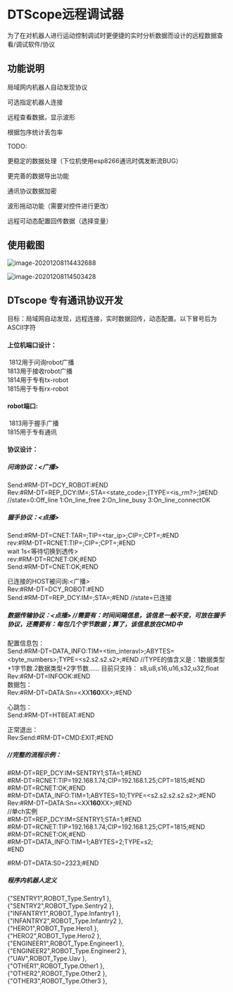 # DTScope远程调试器

为了在对机器人进行运动控制调试时更便捷的实时分析数据而设计的远程数据查看/调试软件/协议

## 功能说明

局域网内机器人自动发现协议

可选指定机器人连接

远程查看数据，显示波形

根据包序统计丢包率

TODO:

更稳定的数据处理（下位机使用esp8266通讯时偶发断流BUG）

更完善的数据导出功能

通讯协议数据加密

波形拖动功能（需要对控件进行更改）

远程可动态配置回传数据（选择变量）

## 使用截图

![image-20201208114432688](https://gitee.com/code-cat/ImageHosting/raw/master/images/20201208114435.png)

![image-20201208114503428](https://gitee.com/code-cat/ImageHosting/raw/master/images/20201208114506.png)



## DTscope 专有通讯协议开发

目标：局域网自动发现，远程连接，实时数据回传，动态配置。以下冒号后为ASCII字符

#### 上位机端口设计：

​	1812用于问询robot广播  
​	1813用于接收robot广播  
​	1814用于专有tx-robot  
​	1815用于专有rx-robot  

#### robot端口:	

​	1813用于握手广播  
​	1815用于专有通讯  

#### 协议设计：

##### 问询协议：<广播>

Send:#RM-DT=DCY_ROBOT:#END  
Rev:#RM-DT=REP_DCY:IM=<type>;STA=<state_code>;[TYPE=<is_rm?>;]#END	//state=0:Off_line  1:On_line_free  2:On_line_busy  3:On_line_connectOK

##### 握手协议：<点播>

Send:#RM-DT=CNET:TAR=<type>;TIP=<tar_ip>;CIP=<ip>;CPT=<port>;#END  
rev:#RM-DT=RCNET:TIP=<tip>;CIP=<ip>;CPT=<port>;#END  
wait 1s<等待切换到透传>  
rev:#RM-DT=RCNET:OK;#END  
Send:#RM-DT=CNET:OK;#END  

已连接的HOST被问询:<广播>  
Rev:#RM-DT=DCY_ROBOT:#END  
Send:#RM-DT=REP_DCY:IM=<type>;STA=<state>;#END	//state=已连接  

##### 数据传输协议：<点播>	//需要有：时间间隔信息，该信息一般不变，可放在握手协议，还需要有：每包几个字节数据；算了，该信息放在CMD中

配置信息包：  
Send:#RM-DT=DATA_INFO:TIM=<tim_interavl>;ABYTES=<byte_numbers>;TYPE=<s2.s2.s2.s2>;#END	//TYPE的值含义是：1数据类型+1字节数.2数据类型+2字节数……	目前只支持：  s8,u8,s16,u16,s32,u32,float  
Rev:#RM-DT=INFOOK:#END  
数据包：  
Rev:#RM-DT=DATA:Sn=<XX****160****XX>;#END  

心跳包：  
Send:#RM-DT=HTBEAT:#END  

正常退出：  
Rev:Send:#RM-DT=CMD:EXIT;#END  

##### //完整的流程示例：

#RM-DT=REP_DCY:IM=SENTRY1;STA=1;#END  
#RM-DT=RCNET:TIP=192.168.1.74;CIP=192.168.1.25;CPT=1815;#END  
#RM-DT=RCNET:OK;#END  
#RM-DT=DATA_INFO:TIM=1;ABYTES=10;TYPE=<s2.s2.s2.s2.s2>;#END  
Rev:#RM-DT=DATA:Sn=<XX****160****XX>;#END  
//单ch实例  
#RM-DT=REP_DCY:IM=SENTRY1;STA=1;#END  
#RM-DT=RCNET:TIP=192.168.1.74;CIP=192.168.1.25;CPT=1815;#END  
#RM-DT=RCNET:OK;#END  
#RM-DT=DATA_INFO:TIM=1;ABYTES=2;TYPE=s2;  
#END  

#RM-DT=DATA:S0=2323;#END

##### 程序内机器人定义

{"SENTRY1",ROBOT_Type.Sentry1 },  
{"SENTRY2",ROBOT_Type.Sentry2 },  
{"INFANTRY1",ROBOT_Type.Infantry1 },  
{"INFANTRY2",ROBOT_Type.Infantry2 },  
{"HERO1",ROBOT_Type.Hero1 },  
{"HERO2",ROBOT_Type.Hero2 },  
{"ENGINEER1",ROBOT_Type.Engineer1 },  
{"ENGINEER2",ROBOT_Type.Engineer2 },  
{"UAV",ROBOT_Type.Uav },  
{"OTHER1",ROBOT_Type.Other1 },  
{"OTHER2",ROBOT_Type.Other2 },  
{"OTHER3",ROBOT_Type.Other3 },  
